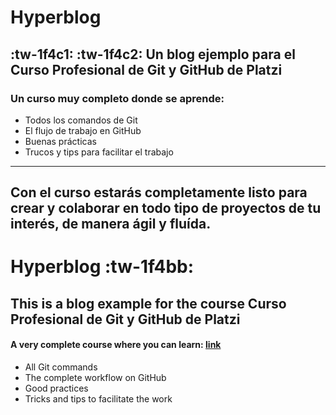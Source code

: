 # **Hyperblog**
:tw-1f4c1:  :tw-1f4c2:
Un blog ejemplo para el Curso Profesional de Git y GitHub de Platzi
------------
### Un curso muy completo donde se aprende:
- Todos los comandos de Git
- El flujo de trabajo en GitHub
- Buenas prácticas
- Trucos y tips para facilitar el trabajo
------------

Con el curso estarás completamente listo para crear y colaborar en todo tipo de proyectos de tu interés, de manera ágil y fluída.
------------
# Hyperblog :tw-1f4bb:
This is a blog example for the course Curso Profesional de Git y GitHub de Platzi
------------
#### A very complete course where you can learn: [link](https://platzi.com/new-home/clases/1557-git-github/19934-por-que-usar-un-sistema-de-control-de-versiones-co/ "link")
- All Git commands
- The complete workflow on GitHub
- Good practices
- Tricks and tips to facilitate the work
